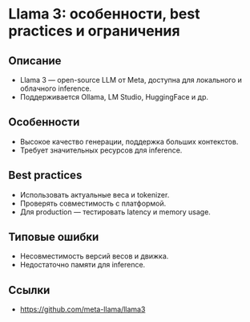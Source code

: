 # Llama 3: особенности, best practices и ограничения

## Описание
- Llama 3 — open-source LLM от Meta, доступна для локального и облачного inference.
- Поддерживается Ollama, LM Studio, HuggingFace и др.

## Особенности
- Высокое качество генерации, поддержка больших контекстов.
- Требует значительных ресурсов для inference.

## Best practices
- Использовать актуальные веса и tokenizer.
- Проверять совместимость с платформой.
- Для production — тестировать latency и memory usage.

## Типовые ошибки
- Несовместимость версий весов и движка.
- Недостаточно памяти для inference.

## Ссылки
- https://github.com/meta-llama/llama3 